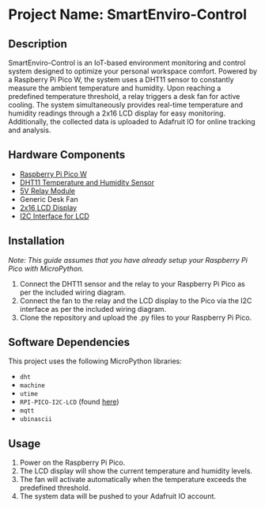 # Project Name: SmartEnviro-Control

## Description

SmartEnviro-Control is an IoT-based environment monitoring and control system designed to optimize your personal workspace comfort. Powered by a Raspberry Pi Pico W, the system uses a DHT11 sensor to constantly measure the ambient temperature and humidity. Upon reaching a predefined temperature threshold, a relay triggers a desk fan for active cooling. The system simultaneously provides real-time temperature and humidity readings through a 2x16 LCD display for easy monitoring. Additionally, the collected data is uploaded to Adafruit IO for online tracking and analysis.

## Hardware Components

- [Raspberry Pi Pico W](https://www.electrokit.com/produkt/raspberry-pi-pico-wh/)
- [DHT11 Temperature and Humidity Sensor](https://www.electrokit.com/produkt/digital-temperatur-och-fuktsensor-dht11/)
- [5V Relay Module](https://www.electrokit.com/produkt/relamodul-5v/)
- Generic Desk Fan
- [2x16 LCD Display](https://www.electrokit.com/produkt/lcd-2x16-tecken-jhd162a-stn-gulgron-led/)
- [I2C Interface for LCD](https://www.electrokit.com/produkt/i2c-interface-for-lcd/)

## Installation

*Note: This guide assumes that you have already setup your Raspberry Pi Pico with MicroPython.*

1. Connect the DHT11 sensor and the relay to your Raspberry Pi Pico as per the included wiring diagram.
2. Connect the fan to the relay and the LCD display to the Pico via the I2C interface as per the included wiring diagram.
3. Clone the repository and upload the .py files to your Raspberry Pi Pico.

## Software Dependencies

This project uses the following MicroPython libraries:

- `dht`
- `machine`
- `utime`
- `RPI-PICO-I2C-LCD` (found [here](https://github.com/T-622/RPI-PICO-I2C-LCD))
- `mqtt`
- `ubinascii`

## Usage

1. Power on the Raspberry Pi Pico.
2. The LCD display will show the current temperature and humidity levels.
3. The fan will activate automatically when the temperature exceeds the predefined threshold.
4. The system data will be pushed to your Adafruit IO account.
